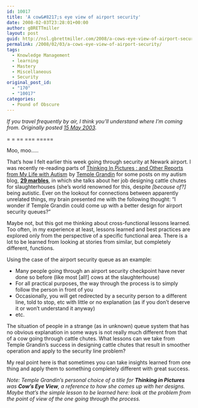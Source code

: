 ```yaml
---
id: 10017
title: 'A cow&#8217;s eye view of airport security'
date: 2008-02-03T23:28:01+00:00
author: gBRETTmiller
layout: post
guid: http://nsl.gbrettmiller.com/2008/a-cows-eye-view-of-airport-security
permalink: /2008/02/03/a-cows-eye-view-of-airport-security/
tags:
  - Knowledge Management
  - learning
  - Mastery
  - Miscellaneous
  - Security
original_post_id:
  - "170"
  - "10017"
categories:
  - Pound of Obscure
---
```

_If you travel frequently by air, I think you&#8217;ll understand where I&#8217;m coming from. Originally posted [15 May 2003](http://nsl.blogspot.com/2005/05/cows-eye-view.html "...nsl...:  Cow's eye view")._

= = == === =====

Moo, moo&#8230;..

That&#8217;s how I felt earlier this week going through security at Newark airport. I was recently re-reading parts of [Thinking In Pictures : and Other Reports from My Life with Autism](http://www.amazon.com/exec/obidos/redirect?path=ASIN/0679772898&link_code=as2&camp=1789&tag=gbrettmiller-20&creative=9325)<img width="1" height="1" border="0" style="border:medium none !important;margin:0!important;" src="http://www.assoc-amazon.com/e/ir?t=gbrettmiller-20&l=as2&o=1&a=0679772898" /> by [Temple Grandin](http://www.templegrandin.com/) for some posts on my autism blog, **[29 marbles](http://29marbles.blogspot.com/ "29 Marbles")**, in which she talks about her job designing cattle chutes for slaughterhouses (she&#8217;s world renowned for this, despite _[because of?]_ being autistic. Ever on the lookout for connections between apparently unrelated things, my brain presented me with the following thought: &#8220;I wonder if Temple Grandin could come up with a better design for airport security queues?&#8221;

Maybe not, but this got me thinking about cross-functional lessons learned. Too often, in my experience at least, lessons learned and best practices are explored only from the perspective of a specific functional area. There is a lot to be learned from looking at stories from similar, but completely different, functions.

Using the case of the airport security queue as an example:

  * Many people going through an airport security checkpoint have never done so before (like most [all!] cows at the slaughterhouse)
  * For all practical purposes, the way through the process is to simply follow the person in front of you
  * Occasionally, you will get redirected by a security person to a different line, told to stop, etc with little or no explanation (as if you don&#8217;t deserve it or won&#8217;t understand it anyway)
  * etc.

The situation of people in a strange (as in unknown) queue system that has no obvious explanation in some ways is not really much different from that of a cow going through cattle chutes. What lessons can we take from Temple Grandin&#8217;s success in designing cattle chutes that result in smoother operation and apply to the security line problem?

My real point here is that sometimes you can take insights learned from one thing and apply them to something completely different with great success.

_Note: Temple Grandin&#8217;s personal choice of a title for **Thinking in Pictures** was **Cow&#8217;s Eye View**, a reference to how she comes up with her designs. Maybe that&#8217;s the simple lesson to be learned here: look at the problem from the point of view of the one going through the process._
